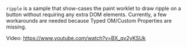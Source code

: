`ripple` is a sample that show-cases the paint worklet to draw ripple on a
button without requiring any extra DOM elements. Currently, a few workarounds
are needed because Typed OM/Custom Properties are missing.

Video: https://www.youtube.com/watch?v=BX_qv2yKSUk
